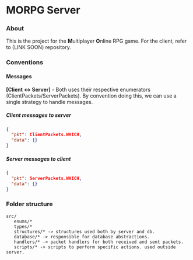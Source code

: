# MORPG Server

### About
This is the project for the **M**ultiplayer **O**nline RPG game. For the client, refer to (LINK SOON) repository.


### Conventions
#### Messages
**[Client <-> Server]** - Both uses their respective enumerators (ClientPackets/ServerPackets).
By convention doing this, we can use a single strategy to handle messages.
##### Client messages to server
```json
{
  "pkt": ClientPackets.WHICH,
  "data": {}
}
```

##### Server messages to client
```json
{
  "pkt": ServerPackets.WHICH,
  "data": {}
}
```

### Folder structure
```
src/
   enums/*
   types/*
   structures/* -> structures used both by server and db.
   database/* -> responsible for database abstractions.
   handlers/* -> packet handlers for both received and sent packets.
   scripts/* -> scripts to perform specific actions. used outside server.
```